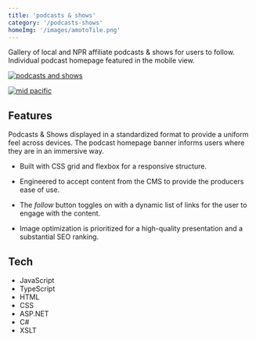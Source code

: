 ```yaml
---
title: 'podcasts & shows'
category: '/podcasts-shows'
homeImg: '/images/amotoTile.png'
---
```


Gallery of local and NPR affiliate podcasts & shows for users to follow. Individual podcast homepage featured in the mobile view.

[![podcasts and shows](/images/capOrig.png "podcasts and shows")](https://www.capradio.org/podcasts-shows)

<!-- Mob img intrinsic size 370x663 for proper placement & scaling -->
[![mid pacific](/images/podshowMob.png "mid pacific")](https://www.capradio.org/news/mid-pacific/)

## Features
Podcasts & Shows displayed in a standardized format to provide a uniform feel across devices. The podcast homepage banner informs users where they are in an immersive way.

- Built with CSS grid and flexbox for a responsive structure.

- Engineered to accept content from the CMS to provide the producers ease of use.

- The *follow* button toggles on with a dynamic list of links for the user to engage with the content.

- Image optimization is prioritized for a high-quality presentation and a substantial SEO ranking.

## Tech
- JavaScript
- TypeScript
- HTML
- CSS
- ASP.NET
- C#
- XSLT